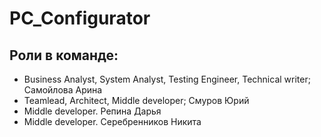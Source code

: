 # PC_Configurator
## Роли в команде:
- Business Analyst, System Analyst, Testing Engineer, Technical writer; Самойлова Арина
- Teamlead, Architect, Middle developer; Смуров Юрий
- Middle developer. Репина Дарья
- Middle developer. Серебренников Никита
